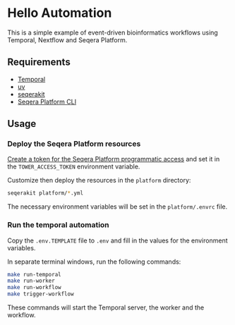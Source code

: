 # Hello Automation

This is a simple example of event-driven bioinformatics workflows using Temporal, Nextflow and Seqera Platform.

## Requirements

- [Temporal](https://learn.temporal.io/getting_started/python/dev_environment/#set-up-a-local-temporal-service-for-development-with-temporal-cli)
- [uv](https://docs.astral.sh/uv/)
- [seqerakit](https://github.com/seqeralabs/seqera-kit)
- [Seqera Platform CLI](https://github.com/seqeralabs/tower-cli#1-installation)

## Usage

### Deploy the Seqera Platform resources

[Create a token for the Seqera Platform programmatic access](https://docs.seqera.io/wave/get-started#create-your-seqera-access-token) and set it in the `TOWER_ACCESS_TOKEN` environment variable.

Customize then deploy the resources in the `platform` directory:

```bash
seqerakit platform/*.yml
```

The necessary environment variables will be set in the `platform/.envrc` file.

### Run the temporal automation

Copy the `.env.TEMPLATE` file to `.env` and fill in the values for the environment variables.

In separate terminal windows, run the following commands:

```bash
make run-temporal
make run-worker
make run-workflow
make trigger-workflow
```

These commands will start the Temporal server, the worker and the workflow.
